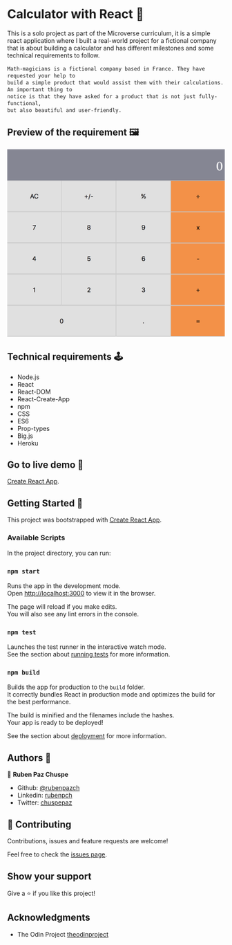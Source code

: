 # Calculator with React  :paperclip:

This is a solo project as part of the Microverse curriculum, it is a simple react application where I built a real-world project for a fictional company that is about building a calculator and has different milestones and some technical requirements to follow. 

```  
Math-magicians is a fictional company based in France. They have requested your help to 
build a simple product that would assist them with their calculations. An important thing to 
notice is that they have asked for a product that is not just fully-functional, 
but also beautiful and user-friendly.
```

## Preview of the requirement :framed_picture:

![Screenshot](calculator.png)


## Technical requirements  :joystick:

* Node.js
* React
* React-DOM
* React-Create-App
* npm
* CSS
* ES6
* Prop-types
* Big.js
* Heroku

## Go to live demo :rocket:


[Create React App](https://lit-springs-48364.herokuapp.com/).


## Getting Started  :robot:

This project was bootstrapped with [Create React App](https://github.com/facebook/create-react-app).

### Available Scripts

In the project directory, you can run:

### `npm start`

Runs the app in the development mode.<br />
Open [http://localhost:3000](http://localhost:3000) to view it in the browser.

The page will reload if you make edits.<br />
You will also see any lint errors in the console.

### `npm test`

Launches the test runner in the interactive watch mode.<br />
See the section about [running tests](https://facebook.github.io/create-react-app/docs/running-tests) for more information.

### `npm build`

Builds the app for production to the `build` folder.<br />
It correctly bundles React in production mode and optimizes the build for the best performance.

The build is minified and the filenames include the hashes.<br />
Your app is ready to be deployed!

See the section about [deployment](https://facebook.github.io/create-react-app/docs/deployment) for more information.



## Authors :moyai:


👤 **Ruben Paz Chuspe**

- Github: [@rubenpazch](https://github.com/rubenpazch)
- Linkedin: [rubenpch](https://www.linkedin.com/in/rubenpch/)
- Twitter: [chuspepaz](https://twitter.com/ChuspePaz)


## 🤝 Contributing

Contributions, issues and feature requests are welcome!

Feel free to check the [issues page](issues/).

## Show your support

Give a ⭐️ if you like this project!

## Acknowledgments

- The Odin Project  [theodinproject](https://www.theodinproject.com/courses)

